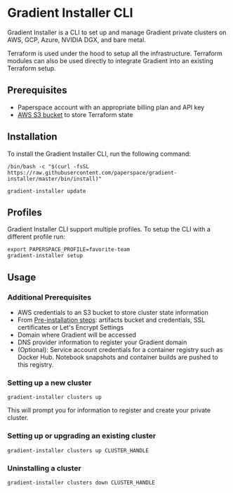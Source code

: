 # Gradient Installer CLI

Gradient Installer is a CLI to set up and manage Gradient private clusters on AWS, GCP, Azure, NVIDIA DGX, and bare metal.

Terraform is used under the hood to setup all the infrastructure. Terraform modules can also be used directly to integrate Gradient into an existing Terraform setup.

## Prerequisites

* Paperspace account with an appropriate billing plan and API key
* [AWS S3 bucket](https://docs.aws.amazon.com/AmazonS3/latest/user-guide/create-bucket.html) to store Terraform state

## Installation

To install the Gradient Installer CLI, run the following command:

```text
/bin/bash -c "$(curl -fsSL https://raw.githubusercontent.com/paperspace/gradient-installer/master/bin/install)"
```

```text
gradient-installer update
```

## **Profiles**

Gradient Installer CLI support multiple profiles. To setup the CLI with a different profile run:

```text
export PAPERSPACE_PROFILE=favorite-team
gradient-installer setup
```

## **Usage**

### Additional Prerequisites

* AWS credentials to an S3 bucket to store cluster state information
* From [Pre-installation steps](pre-installation-steps.md): artifacts bucket and credentials, SSL certificates or Let's Encrypt Settings
* Domain where Gradient will be accessed
* DNS provider information to register your Gradient domain
* \(Optional\): Service account credentials for a container registry such as Docker Hub. Notebook snapshots and container builds are pushed to this registry.

### Setting up a new cluster

```text
gradient-installer clusters up
```

This will prompt you for information to register and create your private cluster.

### Setting up or upgrading an existing cluster

```text
gradient-installer clusters up CLUSTER_HANDLE
```

### Uninstalling a cluster

```text
gradient-installer clusters down CLUSTER_HANDLE
```

